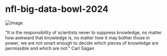 # nfl-big-data-bowl-2024

![image](https://github.com/graylan0/nfl-big-data-bowl-2024/assets/34530588/5df553f6-72ba-4171-8320-b202a900eae4)


"It is the responsibility of scientists never to suppress knowledge, no matter how awkward that knowledge is, no matter how it may bother those in power; we are not smart enough to decide which pieces of knowledge are permissible and which are not." Carl Sagan
